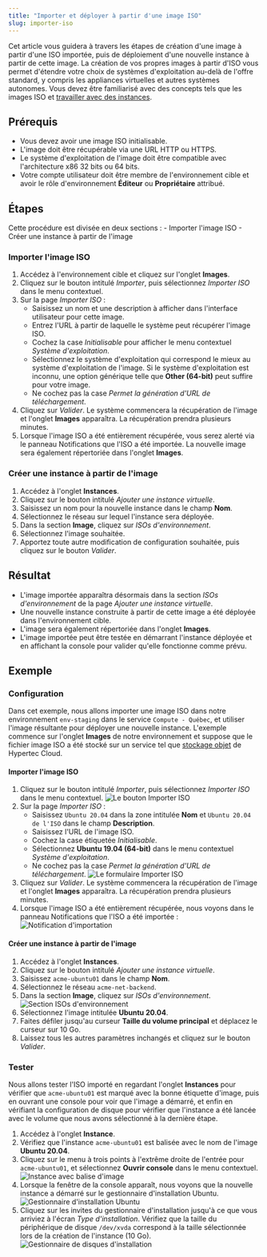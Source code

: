```yaml
---
title: "Importer et déployer à partir d'une image ISO"
slug: importer-iso
---
```



Cet article vous guidera à travers les étapes de création d'une image à partir d'une ISO importée, puis de déploiement d'une nouvelle instance à partir de cette image. La création de vos propres images à partir d'ISO vous permet d'étendre votre choix de systèmes d'exploitation au-delà de l'offre standard, y compris les appliances virtuelles et autres systèmes autonomes. Vous devez être familiarisé avec des concepts tels que les images ISO et [travailler avec des instances](working-with-instances.md).

## Prérequis
   - Vous devez avoir une image ISO initialisable.
   - L'image doit être récupérable via une URL HTTP ou HTTPS.
   - Le système d'exploitation de l'image doit être compatible avec l'architecture x86 32 bits ou 64 bits.
   - Votre compte utilisateur doit être membre de l'environnement cible et avoir le rôle d'environnement **Éditeur** ou **Propriétaire** attribué.

## Étapes

Cette procédure est divisée en deux sections :
    - Importer l'image ISO
    - Créer une instance à partir de l'image

### Importer l'image ISO
1. Accédez à l'environnement cible et cliquez sur l'onglet **Images**.
1. Cliquez sur le bouton intitulé *Importer*, puis sélectionnez *Importer ISO* dans le menu contextuel.
1. Sur la page *Importer ISO* :
    - Saisissez un nom et une description à afficher dans l'interface utilisateur pour cette image.
    - Entrez l'URL à partir de laquelle le système peut récupérer l'image ISO.
    - Cochez la case *Initialisable* pour afficher le menu contextuel *Système d'exploitation*.
    - Sélectionnez le système d'exploitation qui correspond le mieux au système d'exploitation de l'image. Si le système d'exploitation est inconnu, une option générique telle que **Other (64-bit)** peut suffire pour votre image.
    - Ne cochez pas la case *Permet la génération d'URL de téléchargement*.
1. Cliquez sur *Valider*. Le système commencera la récupération de l'image et l'onglet **Images** apparaîtra. La récupération prendra plusieurs minutes.
1. Lorsque l'image ISO a été entièrement récupérée, vous serez alerté via le panneau Notifications que l'ISO a été importée. La nouvelle image sera également répertoriée dans l'onglet **Images**.

### Créer une instance à partir de l'image
1. Accédez à l'onglet **Instances**.
1. Cliquez sur le bouton intitulé *Ajouter une instance virtuelle*.
1. Saisissez un nom pour la nouvelle instance dans le champ **Nom**.
1. Sélectionnez le réseau sur lequel l'instance sera déployée.
1. Dans la section **Image**, cliquez sur *ISOs d'environnement*.
1. Sélectionnez l'image souhaitée.
1. Apportez toute autre modification de configuration souhaitée, puis cliquez sur le bouton *Valider*.

## Résultat
- L'image importée apparaîtra désormais dans la section *ISOs d'environnement* de la page *Ajouter une instance virtuelle*.
- Une nouvelle instance construite à partir de cette image a été déployée dans l'environnement cible.
- L'image sera également répertoriée dans l'onglet **Images**.
- L'image importée peut être testée en démarrant l'instance déployée et en affichant la console pour valider qu'elle fonctionne comme prévu.

## Exemple

### Configuration

Dans cet exemple, nous allons importer une image ISO dans notre environnement `env-staging` dans le service `Compute - Québec`, et utiliser l'image résultante pour déployer une nouvelle instance. L'exemple commence sur l'onglet **Images** de notre environnement et suppose que le fichier image ISO a été stocké sur un service tel que [stockage objet](../basic-concepts/what-is-object-storage.md) de Hypertec Cloud.

#### Importer l'image ISO

1. Cliquez sur le bouton intitulé *Importer*, puis sélectionnez *Importer ISO* dans le menu contextuel.
   ![Le bouton Importer ISO](/assets/cca-import-iso-button-fr.png) <!-- This image needs to be updated once CCA gets the fix for the broken button label -->
1. Sur la page *Importer ISO* :
    - Saisissez `Ubuntu 20.04` dans la zone intitulée **Nom** et `Ubuntu 20.04 de l'ISO` dans le champ **Description**.
    - Saisissez l'URL de l'image ISO.
    - Cochez la case étiquetée *Initialisable*.
    - Sélectionnez **Ubuntu 19.04 (64-bit)** dans le menu contextuel *Système d'exploitation*.
    - Ne cochez pas la case *Permet la génération d'URL de téléchargement*.
    ![Le formulaire Importer ISO](/assets/cca-import-iso-form-fr.png)
1. Cliquez sur *Valider*. Le système commencera la récupération de l'image et l'onglet **Images** apparaîtra. La récupération prendra plusieurs minutes.
1. Lorsque l'image ISO a été entièrement récupérée, nous voyons dans le panneau Notifications que l'ISO a été importée :
   ![Notification d'importation](/assets/cca-import-iso-notif-fr.png)

#### Créer une instance à partir de l'image

1. Accédez à l'onglet **Instances**.
1. Cliquez sur le bouton intitulé *Ajouter une instance virtuelle*.
1. Saisissez `acme-ubuntu01` dans le champ **Nom**.
1. Sélectionnez le réseau `acme-net-backend`.
1. Dans la section **Image**, cliquez sur *ISOs d'environnement*.
    ![Section ISOs d'environnement](/assets/cca-import-iso-environment-isos-fr.png)
1. Sélectionnez l'image intitulée **Ubuntu 20.04**.
1. Faites défiler jusqu'au curseur **Taille du volume principal** et déplacez le curseur sur 10 Go.
1. Laissez tous les autres paramètres inchangés et cliquez sur le bouton *Valider*.

### Tester

Nous allons tester l'ISO importé en regardant l'onglet **Instances** pour vérifier que `acme-ubuntu01` est marqué avec la bonne étiquette d'image, puis en ouvrant une console pour voir que l'image a démarré, et enfin en vérifiant la configuration de disque pour vérifier que l'instance a été lancée avec le volume que nous avons sélectionné à la dernière étape.

1. Accédez à l'onglet **Instance**.
1. Vérifiez que l'instance `acme-ubuntu01` est balisée avec le nom de l'image **Ubuntu 20.04**.
1. Cliquez sur le menu à trois points à l'extrême droite de l'entrée pour `acme-ubuntu01`, et sélectionnez **Ouvrir console** dans le menu contextuel.
    ![Instance avec balise d'image](/assets/cca-import-iso-instance-tag-fr.png)
1. Lorsque la fenêtre de la console apparaît, nous voyons que la nouvelle instance a démarré sur le gestionnaire d'installation Ubuntu.
    ![Gestionnaire d'installation Ubuntu](/assets/import-iso-ubuntu-installation-fr.png)
1. Cliquez sur les invites du gestionnaire d'installation jusqu'à ce que vous arriviez à l'écran *Type d'installation*. Vérifiez que la taille du périphérique de disque `/dev/xvda` correspond à la taille sélectionnée lors de la création de l'instance (10 Go).
    ![Gestionnaire de disques d'installation](/assets/import-iso-ubuntu-disks-fr.png)
